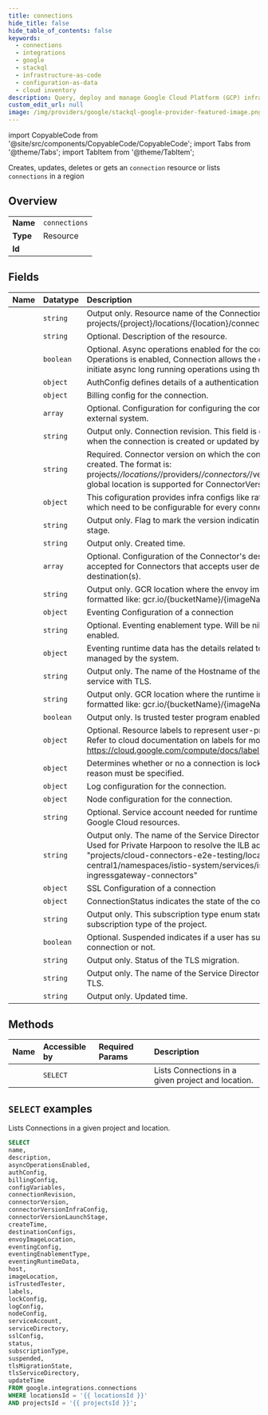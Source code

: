 ```yaml
---
title: connections
hide_title: false
hide_table_of_contents: false
keywords:
  - connections
  - integrations
  - google
  - stackql
  - infrastructure-as-code
  - configuration-as-data
  - cloud inventory
description: Query, deploy and manage Google Cloud Platform (GCP) infrastructure and resources using SQL
custom_edit_url: null
image: /img/providers/google/stackql-google-provider-featured-image.png
---
```


import CopyableCode from '@site/src/components/CopyableCode/CopyableCode';
import Tabs from '@theme/Tabs';
import TabItem from '@theme/TabItem';

Creates, updates, deletes or gets an <code>connection</code> resource or lists <code>connections</code> in a region

## Overview
<table><tbody>
<tr><td><b>Name</b></td><td><code>connections</code></td></tr>
<tr><td><b>Type</b></td><td>Resource</td></tr>
<tr><td><b>Id</b></td><td><CopyableCode code="google.integrations.connections" /></td></tr>
</tbody></table>

## Fields
| Name | Datatype | Description |
|:-----|:---------|:------------|
| <CopyableCode code="name" /> | `string` | Output only. Resource name of the Connection. Format: projects/{project}/locations/{location}/connections/{connection} |
| <CopyableCode code="description" /> | `string` | Optional. Description of the resource. |
| <CopyableCode code="asyncOperationsEnabled" /> | `boolean` | Optional. Async operations enabled for the connection. If Async Operations is enabled, Connection allows the customers to initiate async long running operations using the actions API. |
| <CopyableCode code="authConfig" /> | `object` | AuthConfig defines details of a authentication type. |
| <CopyableCode code="billingConfig" /> | `object` | Billing config for the connection. |
| <CopyableCode code="configVariables" /> | `array` | Optional. Configuration for configuring the connection with an external system. |
| <CopyableCode code="connectionRevision" /> | `string` | Output only. Connection revision. This field is only updated when the connection is created or updated by User. |
| <CopyableCode code="connectorVersion" /> | `string` | Required. Connector version on which the connection is created. The format is: projects/*/locations/*/providers/*/connectors/*/versions/* Only global location is supported for ConnectorVersion resource. |
| <CopyableCode code="connectorVersionInfraConfig" /> | `object` | This cofiguration provides infra configs like rate limit threshold which need to be configurable for every connector version |
| <CopyableCode code="connectorVersionLaunchStage" /> | `string` | Output only. Flag to mark the version indicating the launch stage. |
| <CopyableCode code="createTime" /> | `string` | Output only. Created time. |
| <CopyableCode code="destinationConfigs" /> | `array` | Optional. Configuration of the Connector's destination. Only accepted for Connectors that accepts user defined destination(s). |
| <CopyableCode code="envoyImageLocation" /> | `string` | Output only. GCR location where the envoy image is stored. formatted like: gcr.io/{bucketName}/{imageName} |
| <CopyableCode code="eventingConfig" /> | `object` | Eventing Configuration of a connection |
| <CopyableCode code="eventingEnablementType" /> | `string` | Optional. Eventing enablement type. Will be nil if eventing is not enabled. |
| <CopyableCode code="eventingRuntimeData" /> | `object` | Eventing runtime data has the details related to eventing managed by the system. |
| <CopyableCode code="host" /> | `string` | Output only. The name of the Hostname of the Service Directory service with TLS. |
| <CopyableCode code="imageLocation" /> | `string` | Output only. GCR location where the runtime image is stored. formatted like: gcr.io/{bucketName}/{imageName} |
| <CopyableCode code="isTrustedTester" /> | `boolean` | Output only. Is trusted tester program enabled for the project. |
| <CopyableCode code="labels" /> | `object` | Optional. Resource labels to represent user-provided metadata. Refer to cloud documentation on labels for more details. https://cloud.google.com/compute/docs/labeling-resources |
| <CopyableCode code="lockConfig" /> | `object` | Determines whether or no a connection is locked. If locked, a reason must be specified. |
| <CopyableCode code="logConfig" /> | `object` | Log configuration for the connection. |
| <CopyableCode code="nodeConfig" /> | `object` | Node configuration for the connection. |
| <CopyableCode code="serviceAccount" /> | `string` | Optional. Service account needed for runtime plane to access Google Cloud resources. |
| <CopyableCode code="serviceDirectory" /> | `string` | Output only. The name of the Service Directory service name. Used for Private Harpoon to resolve the ILB address. e.g. "projects/cloud-connectors-e2e-testing/locations/us-central1/namespaces/istio-system/services/istio-ingressgateway-connectors" |
| <CopyableCode code="sslConfig" /> | `object` | SSL Configuration of a connection |
| <CopyableCode code="status" /> | `object` | ConnectionStatus indicates the state of the connection. |
| <CopyableCode code="subscriptionType" /> | `string` | Output only. This subscription type enum states the subscription type of the project. |
| <CopyableCode code="suspended" /> | `boolean` | Optional. Suspended indicates if a user has suspended a connection or not. |
| <CopyableCode code="tlsMigrationState" /> | `string` | Output only. Status of the TLS migration. |
| <CopyableCode code="tlsServiceDirectory" /> | `string` | Output only. The name of the Service Directory service with TLS. |
| <CopyableCode code="updateTime" /> | `string` | Output only. Updated time. |

## Methods
| Name | Accessible by | Required Params | Description |
|:-----|:--------------|:----------------|:------------|
| <CopyableCode code="projects_locations_connections_list" /> | `SELECT` | <CopyableCode code="locationsId, projectsId" /> | Lists Connections in a given project and location. |

## `SELECT` examples

Lists Connections in a given project and location.

```sql
SELECT
name,
description,
asyncOperationsEnabled,
authConfig,
billingConfig,
configVariables,
connectionRevision,
connectorVersion,
connectorVersionInfraConfig,
connectorVersionLaunchStage,
createTime,
destinationConfigs,
envoyImageLocation,
eventingConfig,
eventingEnablementType,
eventingRuntimeData,
host,
imageLocation,
isTrustedTester,
labels,
lockConfig,
logConfig,
nodeConfig,
serviceAccount,
serviceDirectory,
sslConfig,
status,
subscriptionType,
suspended,
tlsMigrationState,
tlsServiceDirectory,
updateTime
FROM google.integrations.connections
WHERE locationsId = '{{ locationsId }}'
AND projectsId = '{{ projectsId }}'; 
```

